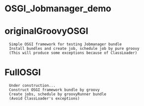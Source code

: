 OSGI_Jobmanager_demo  
====================  
   originalGroovyOSGI  
   ==================  
      Simple OSGI framework for testing Jobmanager bundle  
      Install bundles and create job, schedule job by pure groovy  
      (This will produce some exceptions because of ClassLoader)  
   FullOSGI   
   ========  
      Under construction...  
      Construct OSGI framework bundle by groovy  
      Create jobs, schedule by groovyRunner bundle   
      (Avoid ClassLoader's exceptions)   
       

